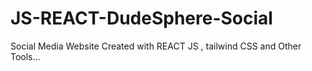 # JS-REACT-DudeSphere-Social
Social Media Website Created with REACT JS , tailwind CSS and Other Tools...
